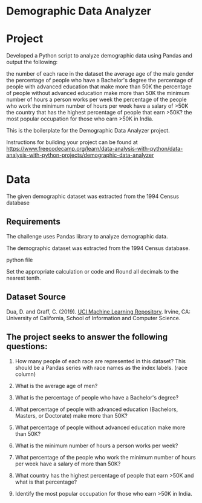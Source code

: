 # Demographic Data Analyzer

# Project

Developed a Python script to analyze demographic data using Pandas and output the following:
 
the number of each race in the dataset
the average age of the male gender
the percentage of people who have a Bachelor's degree
the percentage of people with advanced education that make more than 50K
the percentage of people without advanced education make more than 50K
the minimum number of hours a person works per week
the percentage of the people who work the minimum number of hours per week have a salary of >50K
the country that has the highest percentage of people that earn >50K?
the most popular occupation for those who earn >50K in India.
 

This is the boilerplate for the Demographic Data Analyzer project. 

Instructions for building your project can be found at https://www.freecodecamp.org/learn/data-analysis-with-python/data-analysis-with-python-projects/demographic-data-analyzer

# Data

The given demographic dataset was extracted from the 1994 Census database

## Requirements

The challenge uses Pandas library to analyze demographic data.

The demographic dataset was extracted from the 1994 Census database. 

python file

Set the appropriate calculation or code and Round all decimals to the nearest tenth.

## Dataset Source

Dua, D. and Graff, C. (2019). [UCI Machine Learning Repository](http://archive.ics.uci.edu/ml). Irvine, CA: University of California, School of Information and Computer Science.

## The project seeks to answer the following questions:

1. How many people of each race are represented in this dataset? This should be a Pandas series with race names as the index labels. (race column)

2. What is the average age of men?

3. What is the percentage of people who have a Bachelor's degree?

4. What percentage of people with advanced education (Bachelors, Masters, or Doctorate) make more than 50K?

5. What percentage of people without advanced education make more than 50K?

6. What is the minimum number of hours a person works per week?

7. What percentage of the people who work the minimum number of hours per week have a salary of more than 50K?

8. What country has the highest percentage of people that earn >50K and what is that percentage?

9. Identify the most popular occupation for those who earn >50K in India.


